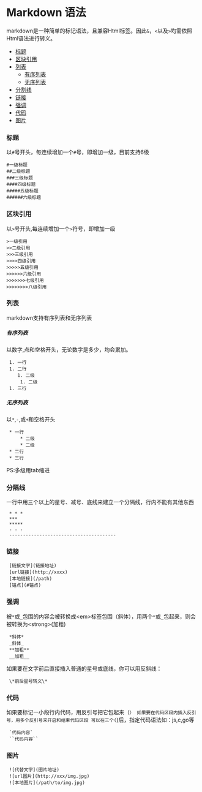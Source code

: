 # Markdown 语法

markdown是一种简单的标记语法，且兼容Html标签。因此`&`，`<`以及`>`均需依照Html语法进行转义。
* [标题](#标题)
* [区块引用](#区块引用)
* [列表](#列表)
    * [有序列表](#有序列表)
    * [无序列表](#无序列表)
* [分割线](#分割线)
* [链接](#链接)
* [强调](#强调)
* [代码](#代码)
* [图片](#图片)
### 标题
以`#`号开头，每连续增加一个`#`号，即增加一级，目前支持6级
```
#一级标题
##二级标题
###三级标题
####四级标题
#####五级标题
######六级标题
```
### 区块引用
以`>`号开头,每连续增加一个`>`符号，即增加一级
```
>一级引用
>>二级引用
>>>三级引用
>>>>四级引用
>>>>>五级引用
>>>>>>六级引用
>>>>>>>七级引用
>>>>>>>>八级引用
```
### 列表
markdown支持有序列表和无序列表
##### 有序列表
以数字,点和空格开头，无论数字是多少，均会累加。
```
 1. 一行
 1. 二行
    1. 二级
     1. 二级
 1. 三行
```
##### 无序列表
以`*`,`-`,或`+`和空格开头
```
 * 一行
     * 二级
     * 二级
 * 二行
 * 三行
```
PS:多级用tab缩进
### 分隔线
一行中用三个以上的星号、减号、底线来建立一个分隔线，行内不能有其他东西
```
 * * *
 ***
 *****
 - - -
 ---------------------------------------
```
### 链接
```
 [链接文字](链接地址)
 [url链接](http://xxxx)
 [本地链接](/path)
 [锚点](#锚点)
```
### 强调
被`*`或`_`包围的内容会被转换成&lt;em&gt;标签包围（斜体），用两个`*`或`_`包起来，则会被转换为&lt;strong&gt;(加粗)
```
 *斜体*
 _斜体_
 **加粗**
 __加粗__
```
如果要在文字前后直接插入普通的星号或底线，你可以用反斜线：
```
 \*前后星号转义\*
```
### 代码
如果要标记一小段行内代码，用反引号把它包起来（`）
如果要在代码区段内插入反引号，用多个反引号来开启和结束代码区段
可以在三个(`)后，指定代码语法如：js,c,go等
```
 `代码内容`
 ``代码内容``
```
### 图片
```
 ![代替文字](图片地址)
 ![url图片](http://xxx/img.jpg)
 ![本地图片](/path/to/img.jpg)
```
